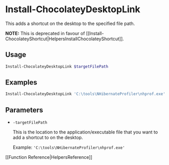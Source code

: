 ﻿# Install-ChocolateyDesktopLink

This adds a shortcut on the desktop to the specified file path.

**NOTE:** This is deprecated in favour of [[Install-ChocolateyShortcut|HelpersInstallChocolateyShortcut]].

## Usage

```powershell
Install-ChocolateyDesktopLink $targetFilePath
```

## Examples

```powershell
Install-ChocolateyDesktopLink 'C:\tools\NHibernateProfiler\nhprof.exe'
```

## Parameters

* `-targetFilePath`

    This is the location to the application/executable file that you want to add a shortcut to on the desktop.

    Example: `'C:\tools\NHibernateProfiler\nhprof.exe'`

[[Function Reference|HelpersReference]]